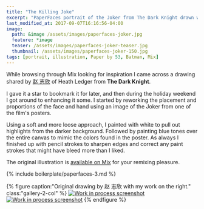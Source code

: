 ```yaml
---
title: "The Killing Joke"
excerpt: "PaperFaces portrait of the Joker from The Dark Knight drawn with Paper by 53 on an iPad."
last_modified_at: 2017-09-07T16:16:56-04:00
image: 
  path: &image /assets/images/paperfaces-joker.jpg 
  feature: *image
  teaser: /assets/images/paperfaces-joker-teaser.jpg
  thumbnail: /assets/images/paperfaces-joker-150.jpg
tags: [portrait, illustration, Paper by 53, Batman, Mix]
---
```


While browsing through Mix looking for inspiration I came across a drawing shared by [赵 志欣](https://mix.fiftythree.com/122266--) of Heath Ledger from **The Dark Knight**.

I gave it a star to bookmark it for later, and then during the holiday weekend I got around to enhancing it some. I started by reworking the placement and proportions of the face and hand using an image of the Joker from one of the film's posters.

Using a soft and more loose approach, I painted with white to pull out highlights from the darker background. Followed by painting blue tones over the entire canvas to mimic the colors found in the poster. As always I finished up with pencil strokes to sharpen edges and correct any paint strokes that might have bleed more than I liked.

The original illustration is [available on Mix](https://mix.fiftythree.com/11098-Michael-Rose/1110713) for your remixing pleasure.

{% include boilerplate/paperfaces-3.md %}

{% figure caption:"Original drawing by 赵 志欣 with my work on the right." class:"gallery-2-col" %}
[![Work in process screenshot](/assets/images/paperfaces-joker-original-1-600.jpg)](/assets/images/paperfaces-joker-original-1.jpg) [![Work in process screenshot](/assets/images/paperfaces-joker-process-1-600.jpg)](/assets/images/paperfaces-joker-process-1-lg.jpg)
{% endfigure %}
